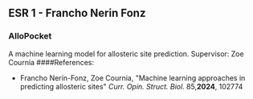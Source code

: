 ## ESR 1 - Francho Nerin Fonz
### AlloPocket
A machine learning model for allosteric site prediction.
Supervisor: Zoe Cournia
####References:
- Francho Nerín-Fonz, Zoe Cournia, "Machine learning approaches in predicting allosteric sites" <I>Curr. Opin. Struct. Biol.</I> 85,<B>2024</B>, 102774
